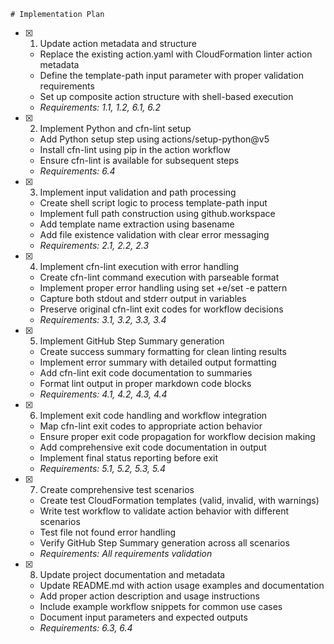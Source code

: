     # Implementation Plan

- [x] 1. Update action metadata and structure
  - Replace the existing action.yaml with CloudFormation linter action metadata
  - Define the template-path input parameter with proper validation requirements
  - Set up composite action structure with shell-based execution
  - _Requirements: 1.1, 1.2, 6.1, 6.2_

- [x] 2. Implement Python and cfn-lint setup
  - Add Python setup step using actions/setup-python@v5
  - Install cfn-lint using pip in the action workflow
  - Ensure cfn-lint is available for subsequent steps
  - _Requirements: 6.4_

- [x] 3. Implement input validation and path processing
  - Create shell script logic to process template-path input
  - Implement full path construction using github.workspace
  - Add template name extraction using basename
  - Add file existence validation with clear error messaging
  - _Requirements: 2.1, 2.2, 2.3_

- [x] 4. Implement cfn-lint execution with error handling
  - Create cfn-lint command execution with parseable format
  - Implement proper error handling using set +e/set -e pattern
  - Capture both stdout and stderr output in variables
  - Preserve original cfn-lint exit codes for workflow decisions
  - _Requirements: 3.1, 3.2, 3.3, 3.4_

- [x] 5. Implement GitHub Step Summary generation
  - Create success summary formatting for clean linting results
  - Implement error summary with detailed output formatting
  - Add cfn-lint exit code documentation to summaries
  - Format lint output in proper markdown code blocks
  - _Requirements: 4.1, 4.2, 4.3, 4.4_

- [x] 6. Implement exit code handling and workflow integration
  - Map cfn-lint exit codes to appropriate action behavior
  - Ensure proper exit code propagation for workflow decision making
  - Add comprehensive exit code documentation in output
  - Implement final status reporting before exit
  - _Requirements: 5.1, 5.2, 5.3, 5.4_

- [x] 7. Create comprehensive test scenarios
  - Create test CloudFormation templates (valid, invalid, with warnings)
  - Write test workflow to validate action behavior with different scenarios
  - Test file not found error handling
  - Verify GitHub Step Summary generation across all scenarios
  - _Requirements: All requirements validation_

- [x] 8. Update project documentation and metadata
  - Update README.md with action usage examples and documentation
  - Add proper action description and usage instructions
  - Include example workflow snippets for common use cases
  - Document input parameters and expected outputs
  - _Requirements: 6.3, 6.4_